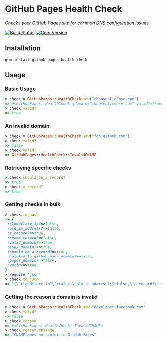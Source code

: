 # GitHub Pages Health Check

*Checks your GitHub Pages site for common DNS configuration issues*

[![Build Status](https://travis-ci.org/github/pages-health-check.svg)](https://travis-ci.org/github/pages-health-check) [![Gem Version](https://badge.fury.io/rb/github-pages-health-check.svg)](http://badge.fury.io/rb/github-pages-health-check)

## Installation

`gem install github-pages-health-check`

## Usage

### Basic Usage

```ruby
> check = GitHubPages::HealthCheck.new("choosealicense.com")
=> #<GitHubPages::HealthCheck @domain="choosealicense.com" valid?=true>
> check.valid?
=> true
```

### An invalid domain

```ruby
> check = GitHubPages::HealthCheck.new("foo.github.com")
> check.valid?
=> false
> check.valid!
=> GitHubPages::HealthCheck::InvalidCNAME
```


### Retrieving specific checks

``` ruby
> check.should_be_a_record?
=> true
> check.a_record?
=> true
```

### Getting checks in bulk

```ruby
> check.to_hash
=> {
 :cloudflare_ip?=>false,
 :old_ip_address?=>false,
 :a_record?=>true,
 :cname_record?=>false,
 :valid_domain?=>true,
 :apex_domain?=>true,
 :should_be_a_record?=>true,
 :pointed_to_github_user_domain?=>false,
 :pages_domain?=>false,
 :valid?=>true
}
> require 'json'
> check.to_json
=> "{\"cloudflare_ip?\":false,\"old_ip_address?\":false,\"a_record?\":true,\"cname_record?\":false,\"valid_domain?\":true,\"apex_domain?\":true,\"should_be_a_record?\":true,\"pointed_to_github_user_domain?\":false,\"pages_domain?\":false,\"valid?\":true}"
```

### Getting the reason a domain is invalid

```ruby
> check = GitHubPages::HealthCheck.new "developer.facebook.com"
> check.valid?
=> false
> check.reason
=> #<GitHubPages::HealthCheck::InvalidCNAME>
> check.reason.message
=> "CNAME does not point to GitHub Pages"
```
